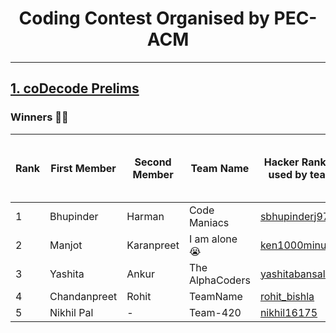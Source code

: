 # <center>Coding Contest Organised by PEC-ACM</center>
---

## [1. coDecode Prelims](./coDecode_2022/)

<h3>Winners 🎉🎉</h3>

| Rank | First Member | Second Member | Team Name       | Hacker Rank ID  used by team | Score  (out of 7) | Time sum (In minutes  rounded up) |
|------|--------------|---------------|-----------------|------------------------------|-------------------|-----------------------------------|
| 1    | Bhupinder    | Harman        | Code Maniacs    | [sbhupinderj9721](https://www.hackerrank.com/sbhupinderj9721)              | 4                 | 215                               |
| 2    | Manjot       | Karanpreet    | I am alone 😭    | [ken1000minus7](https://www.hackerrank.com/ken1000minus7)                | 3                 | 123                               |
| 3    | Yashita      | Ankur         | The AlphaCoders | [yashitabansal39](https://www.hackerrank.com/yashitabansal39)              | 3                 | 144                               |
| 4    | Chandanpreet | Rohit         | TeamName        | [rohit_bishla](https://www.hackerrank.com/rohit_bishla)                 | 3                 | 208                               |
| 5    | Nikhil Pal   | -             | Team-420        | [nikhil16175](https://www.hackerrank.com/nikhil16175)                 | 2                 | 160                               |
